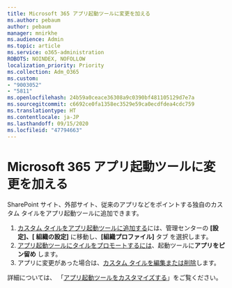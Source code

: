 ```yaml
---
title: Microsoft 365 アプリ起動ツールに変更を加える
ms.author: pebaum
author: pebaum
manager: mnirkhe
ms.audience: Admin
ms.topic: article
ms.service: o365-administration
ROBOTS: NOINDEX, NOFOLLOW
localization_priority: Priority
ms.collection: Adm_O365
ms.custom:
- "9003052"
- "5811"
ms.openlocfilehash: 24b59a0ceace36308a9c0390bf481105129d7e7a
ms.sourcegitcommit: c6692ce0fa1358ec3529e59ca0ecdfdea4cdc759
ms.translationtype: HT
ms.contentlocale: ja-JP
ms.lasthandoff: 09/15/2020
ms.locfileid: "47794663"
---
```

# <a name="make-changes-to-the-microsoft-365-app-launcher"></a>Microsoft 365 アプリ起動ツールに変更を加える

SharePoint サイト、外部サイト、従来のアプリなどをポイントする独自のカスタム タイルをアプリ起動ツールに追加できます。

1. [カスタム タイルをアプリ起動ツールに追加する](https://docs.microsoft.com/microsoft-365/admin/manage/customize-the-app-launcher)には、管理センターの **[設定]、[ 組織の設定]** に移動し、**[組織プロファイル]** タブ を選択します。
2. [アプリ起動ツールにタイルをプロモートするには](https://docs.microsoft.com/microsoft-365/admin/manage/customize-the-app-launcher#promote-the-tile-to-app-launcher)、起動ツールに**アプリをピン留め** します。
3. アプリに変更があった場合は、[カスタム タイルを編集または削除](https://docs.microsoft.com/microsoft-365/admin/manage/customize-the-app-launcher#edit-or-delete-a-custom-tile)します。

詳細については、 「[アプリ起動ツールをカスタマイズする](https://docs.microsoft.com/microsoft-365/admin/manage/customize-the-app-launcher)」をご覧ください。
